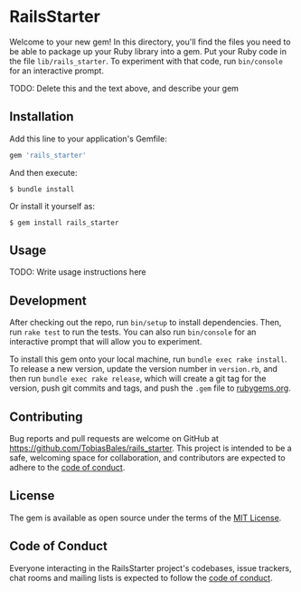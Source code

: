 # RailsStarter

Welcome to your new gem! In this directory, you'll find the files you need to be able to package up your Ruby library into a gem. Put your Ruby code in the file `lib/rails_starter`. To experiment with that code, run `bin/console` for an interactive prompt.

TODO: Delete this and the text above, and describe your gem

## Installation

Add this line to your application's Gemfile:

```ruby
gem 'rails_starter'
```

And then execute:

    $ bundle install

Or install it yourself as:

    $ gem install rails_starter

## Usage

TODO: Write usage instructions here

## Development

After checking out the repo, run `bin/setup` to install dependencies. Then, run `rake test` to run the tests. You can also run `bin/console` for an interactive prompt that will allow you to experiment.

To install this gem onto your local machine, run `bundle exec rake install`. To release a new version, update the version number in `version.rb`, and then run `bundle exec rake release`, which will create a git tag for the version, push git commits and tags, and push the `.gem` file to [rubygems.org](https://rubygems.org).

## Contributing

Bug reports and pull requests are welcome on GitHub at https://github.com/TobiasBales/rails_starter. This project is intended to be a safe, welcoming space for collaboration, and contributors are expected to adhere to the [code of conduct](https://github.com/TobiasBales/rails_starter/blob/master/CODE_OF_CONDUCT.md).


## License

The gem is available as open source under the terms of the [MIT License](https://opensource.org/licenses/MIT).

## Code of Conduct

Everyone interacting in the RailsStarter project's codebases, issue trackers, chat rooms and mailing lists is expected to follow the [code of conduct](https://github.com/TobiasBales/rails_starter/blob/master/CODE_OF_CONDUCT.md).
